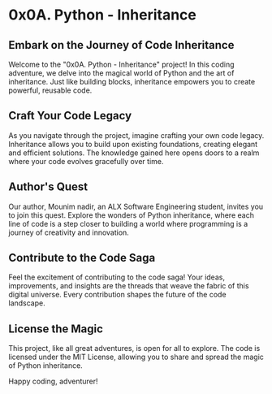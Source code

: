# 0x0A. Python - Inheritance

## Embark on the Journey of Code Inheritance

Welcome to the "0x0A. Python - Inheritance" project! In this coding adventure, we delve into the magical world of Python and the art of inheritance. Just like building blocks, inheritance empowers you to create powerful, reusable code.

## Craft Your Code Legacy

As you navigate through the project, imagine crafting your own code legacy. Inheritance allows you to build upon existing foundations, creating elegant and efficient solutions. The knowledge gained here opens doors to a realm where your code evolves gracefully over time.

## Author's Quest

Our author, Mounim nadir, an ALX Software Engineering student, invites you to join this quest. Explore the wonders of Python inheritance, where each line of code is a step closer to building a world where programming is a journey of creativity and innovation.

## Contribute to the Code Saga

Feel the excitement of contributing to the code saga! Your ideas, improvements, and insights are the threads that weave the fabric of this digital universe. Every contribution shapes the future of the code landscape.

## License the Magic

This project, like all great adventures, is open for all to explore. The code is licensed under the MIT License, allowing you to share and spread the magic of Python inheritance.

Happy coding, adventurer!
